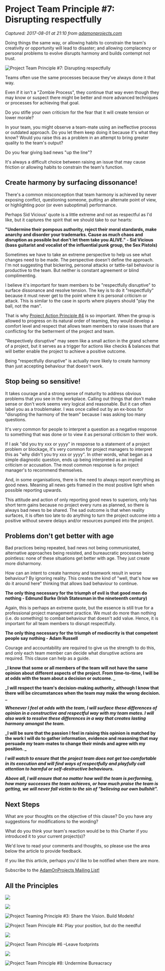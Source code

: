 # Project Team Principle #7: Disrupting respectfully

_Captured: 2017-08-01 at 21:10 from [adamonprojects.com](http://adamonprojects.com/library/articles/the-nine-teaming-principles/project-team-principle-7-disrupting-respectfully/)_

Doing things the same way, or allowing habits to constrain the team's creativity or opportunity will lead to disaster; and allowing complacency or personal problems to evolve disrupts harmony and builds contempt not trust.

![Project Team Principle #7: Disrupting respectfully](https://i1.wp.com/adamonprojects.com/wp-content/uploads/2015/03/Principle-07-e1425176603922.jpg?w=800)

Teams often use the same processes because they've always done it that way.

Even if it isn't a "Zombie Process", they continue that way even though they may know or suspect there might be better and more advanced techniques or processes for achieving that goal.

Do you stifle your own criticism for the fear that it will create tension or lower morale?

In your team, you might observe a team-mate using an ineffective process or outdated approach. Do you let them keep doing it because it's what they know? Would you raise this as a problem in an attempt to bring greater quality to the team's output?

Do you fear giving bad news "up the line"?

It's always a difficult choice between raising an issue that may cause friction or allowing habits to constrain the team's function.

## Create harmony by surfacing dissonance!

There's a common misconception that team harmony is achieved by never exposing conflict, questioning someone, putting an alternate point of view, or highlighting poor (or even suboptimal) performance.

Perhaps Sid Vicious' quote is a little extreme and not as respectful as I'd like, but it captures the spirit that we should take to our hearts:

**"Undermine their pompous authority, reject their moral standards, make anarchy and disorder your trademarks. Cause as much chaos and disruption as possible but don't let them take you ALIVE." - Sid Vicious (bass guitarist and vocalist of the influential punk group, the Sex Pistols)**

Sometimes we have to take an extreme perspective to help us see what changes need to be made. The perspective doesn't define the approach. I'm not suggesting that bickering, personal attacks or tattle-tail behaviour is productive to the team. But neither is constant agreement or blind complimenting.

I believe it's important for team members to be "respectfully disruptive" to surface dissonance and resolve tension. The key is to do it "respectfully" because it must never get to the point where it is personal criticism or attack. This is similar to the case in sports where players should "play the ball, not the man".

That is why [Project Action Principle #4](http://adamonprojects.com/project-management-principles/project-action-principle-4-eliminate-teaming-threats-ruthlessly/) is so important. When the group is allowed to progress on its natural order of teaming, they would develop a comfort level and respect that allows team members to raise issues that are conflicting for the betterment of the project and team.

"Respectively disruptive" may seem like a small action in the grand scheme of a project, but it serves as a trigger for actions like checks & balances that will better enable the project to achieve a positive outcome.

Being "respectfully disruptive" is actually more likely to create harmony than just accepting behaviour that doesn't work.

## Stop being so sensitive!

It takes courage and a strong sense of maturity to address obvious problems that you see in the workplace. Calling out things that don't make sense or don't work seems very logical and reasonable. But it can often label you as a troublemaker. I was once called out by an ex-boss for "disrupting the harmony of the team" because I was asking too many questions.

It's very common for people to interpret a question as a negative response to something that was done or to view it as personal criticism to their work.

If I ask "did you try xxx or yyyy" in response to a statement of a project problem or blockage, it's very common for project managers to interpret this as "why didn't you try xxx or yyyy". In other words, what began as a simple diagnostic question, ends up being interpreted as an implied criticism or accusation. The most common response is for project manager's to recommend themselves.

And, in some organisations, there is the need to always report everything as good news. Meaning all news gets framed in the most positive light when possible reporting upwards.

This attitude and action of only reporting good news to superiors, only has short term gains because no project every runs as planned, so there is always bad news to be shared. The sad outcome is that when reality surfaces, it is often too late to do anything to turn the project outcome into a positive without severe delays and/or resources pumped into the project.

## Problems don't get better with age

Bad practices being repeated, bad news not being communicated, alternative approaches being resisted, and bureaucratic processes being pointless: none of these situations get better with age. They just create more disharmony.

How can an intent to create harmony and teamwork result in worse behaviour? By ignoring reality. This creates the kind of "well, that's how we do it around here" thinking that allows bad behaviour to continue.

**The only thing necessary for the triumph of evil is that good men do nothing - Edmund Burke (Irish Statesman in the nineteenth century)**

Again, this is perhaps an extreme quote, but the essence is still true for a professional project management practice. We must do more than nothing (i.e. do something) to combat behaviour that doesn't add value. Hence, it is important for all team members to disrupt respectfully.

**The only thing necessary for the triumph of mediocrity is that competent people say nothing - Adam Russell**

Courage and accountability are required to give us the strength to do this, and only each team member can decide what disruptive actions are required. This clause can help as a guide.

**_I know that some or all members of the team will not have the same opinion about different aspects of the project. From time-to-time, I will be at odds with the team about a decision or outcome. _**

**_I will respect the team's decision-making authority, although I know that there will be circumstances when the team may make the wrong decision. _**

**_Whenever I feel at odds with the team, I will surface these differences of opinion in a constructive and respectful way with my team mates. I will also work to resolve these differences in a way that creates lasting harmony amongst the team._**

**_I will be sure that the passion I feel in raising this opinion is matched by the work I will do to gather information, evidence and reasoning that may persuade my team-mates to change their minds and agree with my position. _**

**_I will watch to ensure that the project team does not get too comfortable in its execution and will find ways of respectfully and playfully call attention to harmful or self-destructive behaviours._**

**_Above all, I will ensure that no matter how well the team is performing, how many successes the team achieves, or how much praise the team is getting, we will never fall victim to the sin of "believing our own bullshit"._**

## Next Steps

What are your thoughts on the objective of this clause? Do you have any suggestions for modifications to the wording?

What do you think your team's reaction would be to this Charter if you introduced it to your current project(s)?

We'd love to read your comments and thoughts, so please use the area below the article to provide feedback.

If you like this article, perhaps you'd like to be notified when there are more.

Subscribe to the [AdamOnProjects Mailing List!](http://eepurl.com/N2BAL)

## All the Principles

![](https://i0.wp.com/adamonprojects.com/wp-content/uploads/2015/03/Principle-01.jpg?resize=440%2C440)

![](https://i1.wp.com/adamonprojects.com/wp-content/uploads/2015/03/Principle-02.jpg?resize=440%2C440)

![Project Teaming Principle #3: Share the Vision. Build Models!](https://i0.wp.com/adamonprojects.com/wp-content/uploads/2015/03/Principle-03-e1425175088324.jpg?zoom=3&resize=150%2C150)

![Project Team Principle #4: Play your position, but do the needful](https://i2.wp.com/adamonprojects.com/wp-content/uploads/2015/03/Principle-04-e1425175897777.jpg?zoom=3&resize=150%2C150)

![](https://i1.wp.com/adamonprojects.com/wp-content/uploads/2015/03/Principle-05-crop-800x514.png?resize=440%2C440)

![Project Team Principle #6 –Leave footprints](https://i2.wp.com/adamonprojects.com/wp-content/uploads/2015/03/Principle-06-e1425176307883.jpg?zoom=3&resize=150%2C150)

![](https://i1.wp.com/adamonprojects.com/wp-content/uploads/2015/03/Principle-07-e1425176603922.jpg?zoom=3&resize=150%2C150)

![Project Team Principle #8: Undermine Bureacracy](https://i2.wp.com/adamonprojects.com/wp-content/uploads/2015/03/Principle-08-e1425177037688.jpg?zoom=3&resize=150%2C150)
